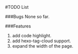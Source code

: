 #TODO List

###Bugs
None so far.

###Features
1. add code highlight.
2. add hexo-tag-cloud support.
3. expand the width of the page.
